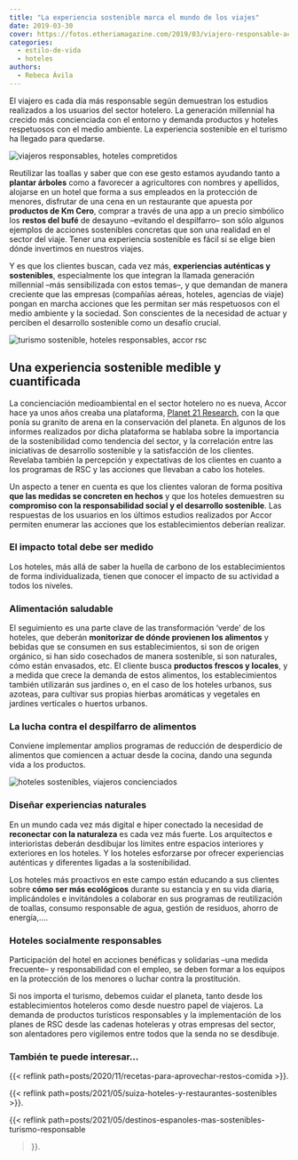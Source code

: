 ```yaml
---
title: "La experiencia sostenible marca el mundo de los viajes"
date: 2019-03-30
cover: https://fotos.etheriamagazine.com/2019/03/viajero-responsable-accor.jpg
categories: 
  - estilo-de-vida
  - hoteles
authors: 
  - Rebeca Ávila
---
```


El viajero es cada día más responsable según demuestran los estudios realizados a los usuarios del sector hotelero. La generación millennial ha crecido más concienciada con el entorno y demanda productos y hoteles respetuosos con el medio ambiente. La experiencia sostenible en el turismo ha llegado para quedarse.

![viajeros responsables, hoteles compretidos](https://fotos.etheriamagazine.com/2019/03/viajero-responsable-accor.jpg)

Reutilizar las toallas y saber que con ese gesto estamos ayudando tanto a **plantar 
árboles** como a favorecer a agricultores con nombres y apellidos, alojarse en un hotel 
que forma a sus empleados en la protección de menores, disfrutar de una cena en un 
restaurante que apuesta por **productos de Km Cero**, comprar a través de una app a un 
precio simbólico los **restos del bufé** de desayuno –evitando el despilfarro– son sólo 
algunos ejemplos de acciones sostenibles concretas que son una realidad en el sector del 
viaje. Tener una experiencia sostenible es fácil si se elige bien dónde invertimos en 
nuestros viajes. 

Y es que los clientes buscan, cada vez más, **experiencias auténticas y sostenibles**, 
especialmente los que integran la llamada generación millennial –más sensibilizada con 
estos temas–, y que demandan de manera creciente que las empresas (compañías aéreas, 
hoteles, agencias de viaje) pongan en marcha acciones que les permitan ser más 
respetuosos con el medio ambiente y la sociedad. Son conscientes de la necesidad de 
actuar y perciben el desarrollo sostenible como un desafío crucial. 

![turismo sostenible, hoteles responsables, accor rsc](https://fotos.etheriamagazine.com/2019/03/turismo-sostenible.jpg)

## Una experiencia sostenible medible y cuantificada

La concienciación medioambiental en el sector hotelero no es nueva, Accor hace ya unos 
años creaba una plataforma, [Planet 21 
Research](https://group.accor.com/en/commitment/sharing-our-knowledge/planet-21-research), 
con la que ponía su granito de arena en la conservación del planeta. En algunos de los 
informes realizados por dicha plataforma se hablaba sobre la importancia de la 
sostenibilidad como tendencia del sector, y la correlación entre las iniciativas de 
desarrollo sostenible y la satisfacción de los clientes. Revelaba también la percepción 
y expectativas de los clientes en cuanto a los programas de RSC y las acciones que 
llevaban a cabo los hoteles. 

Un aspecto a tener en cuenta es que los clientes valoran de forma positiva **que las 
medidas se concreten en hechos** y que los hoteles demuestren su **compromiso con la 
responsabilidad social y el desarrollo sostenible**. Las respuestas de los usuarios en 
los últimos estudios realizados por Accor permiten enumerar las acciones que los 
establecimientos deberían realizar. 

### El impacto total debe ser medido

Los hoteles, más allá de saber la huella de carbono de los establecimientos de forma 
individualizada, tienen que conocer el impacto de su actividad a todos los niveles. 

### Alimentación saludable

El seguimiento es una parte clave de las transformación ‘verde’ de los hoteles, que 
deberán **monitorizar de dónde provienen los alimentos** y bebidas que se consumen en 
sus establecimientos, si son de origen orgánico, si han sido cosechados de manera 
sostenible, si son naturales, cómo están envasados, etc. El cliente busca **productos 
frescos y locales**, y a medida que crece la demanda de estos alimentos, los 
establecimientos también utilizarán sus jardines o, en el caso de los hoteles urbanos, 
sus azoteas, para cultivar sus propias hierbas aromáticas y vegetales en jardines 
verticales o huertos urbanos. 

### La lucha contra el despilfarro de alimentos

Conviene implementar amplios programas de reducción de desperdicio de alimentos que 
comiencen a actuar desde la cocina, dando una segunda vida a los productos. 

![hoteles sostenibles, viajeros concienciados](https://fotos.etheriamagazine.com/2019/03/accor-rsc.jpg)

### Diseñar experiencias naturales

En un mundo cada vez más digital e hiper conectado la necesidad de **reconectar con la 
naturaleza** es cada vez más fuerte. Los arquitectos e interioristas deberán desdibujar 
los límites entre espacios interiores y exteriores en los hoteles. Y los hoteles 
esforzarse por ofrecer experiencias auténticas y diferentes ligadas a la sostenibilidad. 

Los hoteles más proactivos en este campo están educando a sus clientes sobre **cómo ser 
más ecológicos** durante su estancia y en su vida diaria, implicándoles e invitándoles a 
colaborar en sus programas de reutilización de toallas, consumo responsable de agua, 
gestión de residuos, ahorro de energía,…. 

### Hoteles socialmente responsables

Participación del hotel en acciones benéficas y solidarias –una medida frecuente– y 
responsabilidad con el empleo, se deben formar a los equipos en la protección de los 
menores o luchar contra la prostitución. 

Si nos importa el turismo, debemos cuidar el planeta, tanto desde los establecimientos 
hoteleros como desde nuestro papel de viajeros. La demanda de productos turísticos 
responsables y la implementación de los planes de RSC desde las cadenas hoteleras y 
otras empresas del sector, son alentadores pero vigilemos entre todos que la senda no se 
desdibuje. 

### También te puede interesar...

{{< reflink path=posts/2020/11/recetas-para-aprovechar-restos-comida >}}. 

{{< reflink path=posts/2021/05/suiza-hoteles-y-restaurantes-sostenibles >}}. 

{{< reflink path=posts/2021/05/destinos-espanoles-mas-sostenibles-turismo-responsable 
>}}.

